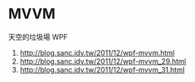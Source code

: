 # MVVM

天空的垃圾場 WPF

1. http://blog.sanc.idv.tw/2011/12/wpf-mvvm.html
1. http://blog.sanc.idv.tw/2011/12/wpf-mvvm_29.html
1. http://blog.sanc.idv.tw/2011/12/wpf-mvvm_31.html
